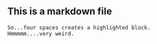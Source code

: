 ## This is a markdown file

    So...four spaces creates a highlighted block. 
    Hmmmmm....very weird.
